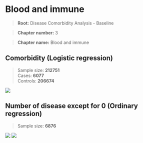 # Blood and immune
    
> **Root:** Disease Comorbidity Analysis - Baseline

> **Chapter number:** 3  

> **Chapter name:** Blood and immune  

## Comorbidity (Logistic regression)
> Sample size: **212751**  
> Cases: **6077**  
> Controls: **206674**
<img src="/Chapter/Figures/Baseline/LG/Chapter_3.png"/>
<CsvTable src="/Chapter_Data/Baseline/LG/LG_Chapter_3.csv" label="🔍 View full results" />

## Number of disease except for 0 (Ordinary regression)
> Sample size: **6876**
<img src="/Chapter/Figures/Baseline/Histogram/Chapter_3_ba.png"/>
<CsvTableNumb src="/Chapter_Data/Baseline/Histogram/Chapter_3_ba.csv" label="🔍 View full results" />
        
<img src="/Chapter/Figures/Baseline/ORD/Chapter_3.png"/>
<CsvTable src="/Chapter_Data/Baseline/ORD/ORD_Chapter_3.csv" label="🔍 View full results" />
